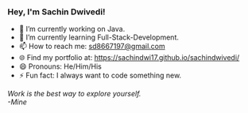 ### Hey, I'm Sachin Dwivedi!


- 🔭 I’m currently working on Java.
- 🌱 I’m currently learning Full-Stack-Development.
- 📫 How to reach me: sd8667197@gmail.com
- 🌐 Find my portfolio at: https://sachindwi17.github.io/sachindwivedi/
- 😄 Pronouns: He/Him/His
- ⚡ Fun fact: I always want to code something new.

<em date="19/12/2021">Work is the best way to explore yourself.</br>-Mine</em>

